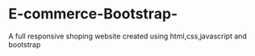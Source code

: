 # E-commerce-Bootstrap-
A full responsive shoping website created using  html,css,javascript and bootstrap
